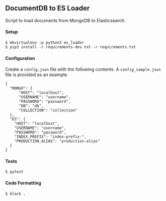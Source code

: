 ## DocumentDB to ES Loader

Script to load documents from MongoDB to Elasticsearch.

#### Setup

```
$ mkvirtualenv -p python3 es_loader
$ pip3 install -r requirements-dev.txt -r requirements.txt
```
#### Configuration

Create a `config.json` file with the following contents. A `config_sample.json` file is provided as an example. 

```
{
  "MONGO": {
      "HOST": "localhost",
      "USERNAME": "username",
      "PASSWORD": "password",
      "DB": "db",
      "COLLECTION": "collection"
  },
  "ES": {
    "HOST": "localhost",
    "USERNAME": "username",
    "PASSWORD": "password",
    "INDEX_PREFIX": "index-prefix-",
    "PRODUCTION_ALIAS": "production-alias"
  }
}
```

#### Tests

```
$ pytest
```

#### Code Formatting

```
$ black .
```